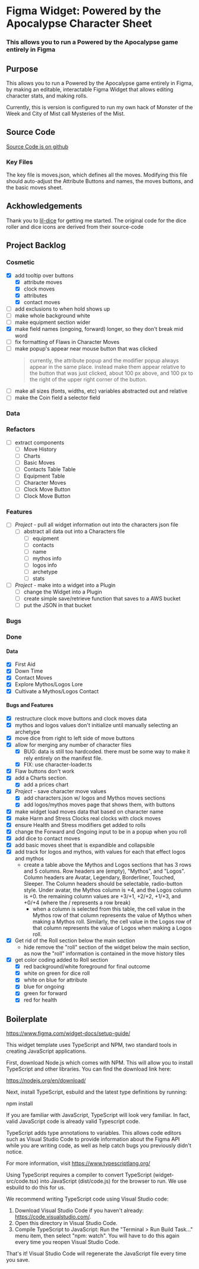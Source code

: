 # Figma Widget: Powered by the Apocalypse Character Sheet 

### This allows you to run a Powered by the Apocalypse game entirely in Figma
## Purpose
This allows you to run a Powered by the Apocalypse game entirely in Figma, by making an editable, interactable Figma Widget that allows editing character stats, and making rolls.

Currently, this is version is configured to run my own hack of Monster of the Week and City of Mist call Mysteries of the Mist.

## Source Code
[Source Code is on github](https://github.com/dannwebster/pbta-char-sheet-figma-widget)

### Key Files
The key file is moves.json, which defines all the moves. Modifying this file should auto-adjust the Attribute Buttons and names, the moves buttons, and the basic moves sheet.

## Ackhowledgements

Thank you to [lil-dice](https://www.figma.com/community/widget/1031933047254087478) for getting me started. The original code for the dice roller and dice icons are derived from their source-code

## Project Backlog
### Cosmetic
- [x] add tooltip over buttons
   - [x] attribute moves
   - [x] clock moves
   - [x] attributes
   - [x] contact moves
- [ ] add exclusions to when hold shows up
- [ ] make whole background white
- [ ] make equipment section wider
- [x] make field names (ongoing, forward) longer, so they don't break mid word
- [ ] fix formatting of Flaws in Character Moves
- [ ] make popup's appear near mouse button that was clicked
    > currently, the attribute popup and the modifier popup always appear in the same place. instead make them appear relative to the button that was just clicked, about 100 px above, and 100 px to the right of the upper   right corner of the button.
- [ ] make all sizes (fonts, widths, etc) variables abstracted out and relative
- [ ] make the Coin field a selector field

### Data

### Refactors
- [ ] extract components
    - [ ] Move History
    - [ ] Charts
  - [ ] Basic Moves
  - [ ] Contacts Table Table
  - [ ] Equipment Table
  - [ ] Character Moves
  - [ ] Clock Move Button
  - [ ] Clock Move Button
### Features
- [ ] *Project* - pull all widget information out into the characters json file 
   - [ ] abstract all data out into a Characters file
     - [ ] equipment
     - [ ] contacts
     - [ ] name
     - [ ] mythos info 
     - [ ] logos info
     - [ ] archetype
     - [ ] stats

- [ ] *Project* - make into a widget into a Plugin
   - [ ] change the Widget into a Plugin
   - [ ] create simple save/retrieve function that saves to a AWS bucket
   - [ ] put the JSON in that bucket

### Bugs

### Done
#### Data
- [x] First Aid
- [x] Down Time
- [x] Contact Moves
- [x] Explore Mythos/Logos Lore
- [x] Cultivate a Mythos/Logos Contact
#### Bugs and Features
- [x] restructure clock move buttons and clock moves data
- [x] mythos and logos values don't initialize until manually selecting an archetype
- [x] move dice from right to left side of move buttons
- [x] allow for merging any number of character files
    - [x] BUG: data is still too hardcoded. there must be some way to make it rely entirely on the manifest file.
    - [x] FIX: use character-loader.ts
- [x] Flaw buttons don't work
- [x] add a Charts section.
    - [x] add a prices chart
- [x] *Project* - save character move values
  - [x] add characters.json w/ logos and Mythos moves sections
  - [x] add logos/mythos moves page that shows them, with buttons
- [x] make widget load moves data that based on character name
- [x] make Harm and Stress Clocks real clocks with clock moves
- [x] ensure Health and Stress modifiers get added to rolls
- [x] change the Forward and Ongoing input to be in a popup when you roll
- [x] add dice to contact moves
- [x] add basic moves sheet that is expandible and collapsible
- [x] add track  for logos and mythos, with values for each that effect logos and mythos
   - create a table above the Mythos and Logos sections that has 3 rows and 5 columns. Row headers are (empty), "Mythos", and "Logos". Column headers are Avatar, Legendary, Borderliner, Touched, Sleeper. The Column headers should be selectable, radio-button style. Under avatar, the Mythos column is +4, and the Logos column is +0. the remaining column values are +3/+1, +2/+2, +1/+3, and +0/+4 (where the / represents a row break)
      - when a column is selected from this table, the cell value in the Mythos row of that column represents the value of Mythos when making a Mythos roll. Similarly, the cell value in the Logos row of that column represents the value of Logos when making a Logos roll.
- [x] Get rid of the Roll section below the main section
   - hide remove the "roll" section of the widget below the main section, as now the "roll" information is contained in the move history tiles
- [x] get color coding added to Roll section
   - [x] red background/white foreground for final outcome
   - [x] white on green for dice roll
   - [x] white on blue for attribute
   - [x] blue for ongoing
   - [x] green for forward
   - [x] red for health
   
## Boilerplate
https://www.figma.com/widget-docs/setup-guide/

This widget template uses TypeScript and NPM, two standard tools in creating JavaScript applications.

First, download Node.js which comes with NPM. This will allow you to install TypeScript and other
libraries. You can find the download link here:

https://nodejs.org/en/download/

Next, install TypeScript, esbuild and the latest type definitions by running:

npm install

If you are familiar with JavaScript, TypeScript will look very familiar. In fact, valid JavaScript code
is already valid Typescript code.

TypeScript adds type annotations to variables. This allows code editors such as Visual Studio Code
to provide information about the Figma API while you are writing code, as well as help catch bugs
you previously didn't notice.

For more information, visit https://www.typescriptlang.org/

Using TypeScript requires a compiler to convert TypeScript (widget-src/code.tsx) into JavaScript (dist/code.js)
for the browser to run. We use esbuild to do this for us.

We recommend writing TypeScript code using Visual Studio code:

1. Download Visual Studio Code if you haven't already: https://code.visualstudio.com/.
2. Open this directory in Visual Studio Code.
3. Compile TypeScript to JavaScript: Run the "Terminal > Run Build Task..." menu item,
   then select "npm: watch". You will have to do this again every time
   you reopen Visual Studio Code.

That's it! Visual Studio Code will regenerate the JavaScript file every time you save.
